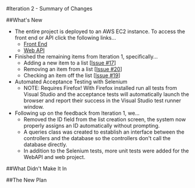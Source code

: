 #Iteration 2 - Summary of Changes

##What's New

* The entire project is deployed to an AWS EC2 instance. To access the front end or API click the following links...
  * [Front End](http://ec2-52-36-187-54.us-west-2.compute.amazonaws.com/)
  * [Web API]()
* Finished the remaining items from Iteration 1, specifically...
  * Adding a new item to a list [[Issue #17](https://github.com/DailyDilemma/COMP4350/issues/17)]
  * Removing an item from a list [[Issue #20](https://github.com/DailyDilemma/COMP4350/issues/20)]
  * Checking an item off the list [[Issue #19](https://github.com/DailyDilemma/COMP4350/issues/19)]
* Automated Acceptance Testing with Selenium
  * NOTE: Requires Firefox! With Firefox installed run all tests from Visual Studio and the acceptance tests will automatically launch the browser and report their success in the Visual Studio test runner window.
* Following up on the feedback from Iteration 1, we...
  * Removed the ID field from the list creation screen, the system now properly assigns an ID automatically without prompting.
  * A queries class was created to establish an interface between the controllers and the database so the controllers don't call the database directly.
  * In addition to the Selenium tests, more unit tests were added for the WebAPI and web project.
 
##What Didn't Make It In

##The New Plan
